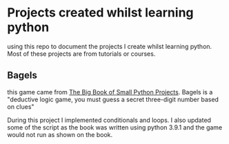# Projects created whilst learning python

using this repo to document the projects I create whilst learning python. Most of these projects are from tutorials or courses.

## Bagels

this game came from [The Big Book of Small Python Projects](https://inventwithpython.com/bigbookpython/). Bagels is a "deductive logic game, you must guess a secret three-digit number based on clues" 

During this project I implemented conditionals and loops. I also updated some of the script as the book was written using python 3.9.1 and the game would not run as shown on the book.
